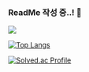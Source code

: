 ### ReadMe 작성 중..! 🌱

<img src="https://img.shields.io/badge/#A8B9CC-3178C6?style=flat&logo=TypeScript&logoColor=white"/>

<!-- 사용한 언어 통계 -->
[![Top Langs](https://github-readme-stats.vercel.app/api/top-langs/?username=rudejr&layout=compact)](https://github.com/rudejr/github-readme-stats)

<!-- 백준 티어 연동 -->
[![Solved.ac Profile](http://mazassumnida.wtf/api/v2/generate_badge?boj=g_de0k)](https://solved.ac/g_de0k)

<!--
**rudejr/rudejr** is a ✨ _special_ ✨ repository because its `README.md` (this file) appears on your GitHub profile.

Here are some ideas to get you started:

- 🔭 I’m currently working on ...
- 🌱 I’m currently learning ...
- 👯 I’m looking to collaborate on ...
- 🤔 I’m looking for help with ...
- 💬 Ask me about ...
- 📫 How to reach me: ...
- 😄 Pronouns: ...
- ⚡ Fun fact: ...
-->
